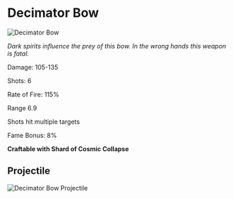 # Decimator Bow

![Decimator Bow](https://vwiki.valorserver.com/api/item/picture/decimator%20bow)

<i> Dark spirits influence the prey of this bow. In the wrong hands this weapon is fatal.</i>

Damage: 105-135

Shots: 6

Rate of Fire: 115%

Range 6.9 

Shots hit multiple targets

Fame Bonus: 8%

**Craftable with Shard of Cosmic Collapse**

## Projectile
![Decimator Bow Projectile](https://cdn.discordapp.com/attachments/953134990428868629/981323447986708600/decimator.gif)
